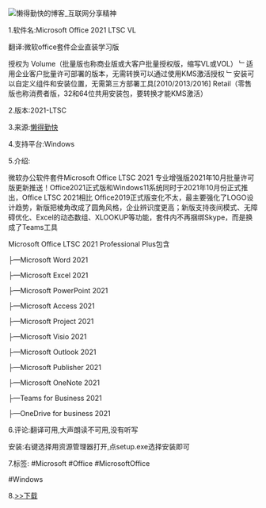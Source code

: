 ![懒得勤快的博客_互联网分享精神](https://img14.360buyimg.com/ddimg/jfs/t1/212154/37/187/4954/61669839Ece78b665/8c01a9aeae0cb0e6.png)

1.软件名:Microsoft Office 2021 LTSC VL

翻译:微软office套件企业直装学习版

授权为
Volume（批量版也称商业版或大客户批量授权版，缩写VL或VOL）
﹂适用企业客户批量许可部署的版本，无需转换可以通过使用KMS激活授权
﹂安装可以自定义组件和安装位置，无需第三方部署工具[2010/2013/2016]
Retail（零售版也称消费者版，32和64位共用安装包，要转换才能KMS激活）

2.版本:2021-LTSC

3.来源:[懒得勤快](https://ldqk.xyz/1294)

4.支持平台:Windows

5.介绍:

微软办公软件套件Microsoft Office LTSC 2021 专业增强版2021年10月批量许可版更新推送！Office2021正式版和Windows11系统同时于2021年10月份正式推出，Office LTSC 2021相比 Office2019正式版变化不太，最主要强化了LOGO设计趋势，新版把棱角改成了圆角风格，企业辨识度更高；新版支持夜间模式、无障碍优化、Excel的动态数组、XLOOKUP等功能，套件内不再捆绑Skype，而是换成了Teams工具

Microsoft Office LTSC 2021 Professional Plus包含

├—Microsoft Word 2021

├—Microsoft Excel 2021

├—Microsoft PowerPoint 2021

├—Microsoft Access 2021

├—Microsoft Project 2021

├—Microsoft Visio 2021

├—Microsoft Outlook 2021

├—Microsoft Publisher 2021

├—Microsoft OneNote 2021

├—Teams for Business 2021

├—OneDrive for business 2021

6.评论:翻译可用,大声朗读不可用,没有听写

安装:右键选择用资源管理器打开,点setup.exe选择安装即可

7.标签:
#Microsoft #Office #MicrosoftOffice

#Windows

8.[>>下载](https://t.me/GoojoeShare/39)